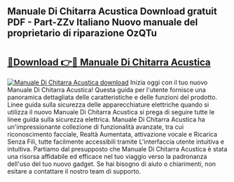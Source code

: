 ## Manuale Di Chitarra Acustica Download gratuit PDF - Part-ZZv Italiano Nuovo manuale del proprietario di riparazione OzQTu

# <h2><a href="http://dfdp2y.blite.top/?on=Manuale+Di+Chitarra+Acustica">🔗Download 👉🔴 Manuale Di Chitarra Acustica</a></h2>

[![Manuale Di Chitarra Acustica download](https://i.imgur.com/lujVjoI.png)](http://dfdp2y.blite.top/?on=Manuale+Di+Chitarra+Acustica)
Inizia oggi con il tuo nuovo Manuale Di Chitarra Acustica! Questa guida per l'utente fornisce una panoramica dettagliata delle caratteristiche e delle funzioni del prodotto. Linee guida sulla sicurezza delle apparecchiature elettriche quando si utilizza il nuovo Manuale Di Chitarra Acustica si prega di seguire tutte le linee guida sulla sicurezza elettrica. Manuale Di Chitarra Acustica ha un'impressionante collezione di funzionalità avanzate, tra cui riconoscimento facciale, Realtà Aumentata, attivazione vocale e Ricarica Senza Fili, tutte facilmente accessibili tramite L'interfaccia utente intuitiva e intuitiva. Partiamo dal presupposto che Manuale Di Chitarra Acustica è stata una risorsa affidabile ed efficace nel tuo viaggio verso la padronanza dell'uso del tuo nuovo gadget. Se hai bisogno di aiuto o chiarimenti, non esitare a contattare il nostro team di supporto.
